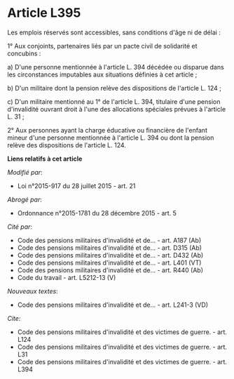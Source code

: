 # Article L395

Les emplois réservés sont accessibles, sans conditions d'âge ni de délai : 

1° Aux conjoints, partenaires liés par un pacte civil de solidarité et concubins : 

a) D'une personne mentionnée à l'article L. 394 décédée ou disparue dans les circonstances imputables aux situations définies
à cet article ; 

b) D'un militaire dont la pension relève des dispositions de l'article L. 124 ; 

c) D'un militaire mentionné au 1° de l'article L. 394, titulaire d'une pension d'invalidité ouvrant droit à l'une des
allocations spéciales prévues à l'article L. 31 ; 

2° Aux personnes ayant la charge éducative ou financière de l'enfant mineur d'une personne mentionnée à l'article L. 394 ou
dont la pension relève des dispositions de l'article L. 124.

**Liens relatifs à cet article**

_Modifié par_:

  - Loi n°2015-917 du 28 juillet 2015 - art. 21

_Abrogé par_:

  - Ordonnance n°2015-1781 du 28 décembre 2015 - art. 5

_Cité par_:

  - Code des pensions militaires d'invalidité et de... - art. A187 (Ab)
  - Code des pensions militaires d'invalidité et de... - art. D315 (Ab)
  - Code des pensions militaires d'invalidité et de... - art. D432 (Ab)
  - Code des pensions militaires d'invalidité et de... - art. L401 (VT)
  - Code des pensions militaires d'invalidité et de... - art. R440 (Ab)
  - Code du travail - art. L5212-13 (V)

_Nouveaux textes_:

  - Code des pensions militaires d'invalidité et de... - art. L241-3 (VD)

_Cite_:

  - Code des pensions militaires d'invalidité et des victimes de guerre. - art. L124
  - Code des pensions militaires d'invalidité et des victimes de guerre. - art. L31
  - Code des pensions militaires d'invalidité et des victimes de guerre. - art. L394
